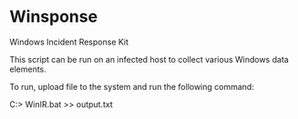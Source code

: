# Winsponse
Windows Incident Response Kit

This script can be run on an infected host to collect various Windows data elements.  

To run, upload file to the system and run the following command:

C:> WinIR.bat >> output.txt

